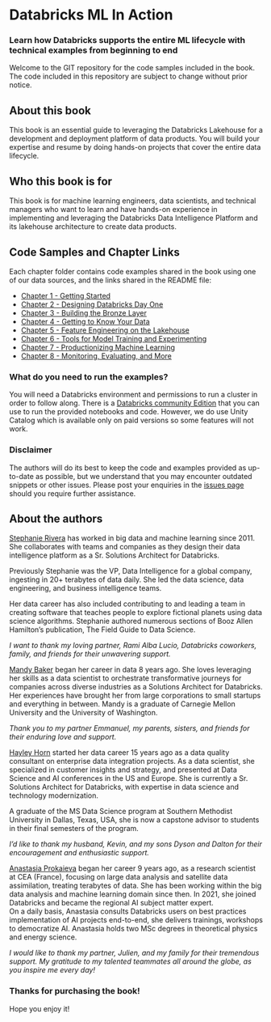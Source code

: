 # Databricks ML In Action
### Learn how Databricks supports the entire ML lifecycle with technical examples from beginning to end

Welcome to the GIT repository for the code samples included in the book. The code included in this repository are subject to change without prior notice.


## About this book

This book is an essential guide to leveraging the Databricks Lakehouse for a development and deployment platform of data products. You will build your expertise and resume by doing hands-on projects that cover the entire data lifecycle. 

## Who this book is for

This book is for machine learning engineers, data scientists, and technical managers who want to learn and have hands-on experience in implementing and leveraging the Databricks Data Intelligence Platform and its lakehouse architecture to create data products.

## Code Samples and Chapter Links

Each chapter folder contains code examples shared in the book using one of our data sources, and the links shared in the README file:

* [Chapter 1 - Getting Started](Chapter%201%3A%20Getting%20Started)
* [Chapter 2 - Designing Databricks Day One](Chapter%202%3A%20Designing%20Databricks%20Day%20One)
* [Chapter 3 - Building the Bronze Layer](Chapter%203%3A%20Building%20Our%20Bronze%20Layer)
* [Chapter 4 - Getting to Know Your Data](Chapter%204%3A%20Getting%20to%20Know%20Your%20Data)
* [Chapter 5 - Feature Engineering on the Lakehouse](Chapter%205%3A%20Feature%20Engineering%20on%20Databricks)
* [Chapter 6 - Tools for Model Training and Experimenting](Chapter%206%3A%20Tools%20for%20Model%20Training%20and%20Experimenting)
* [Chapter 7 - Productionizing Machine Learning](Chapter%207%3A%20Productionizing%20ML%20on%20Databricks)
* [Chapter 8 - Monitoring, Evaluating, and More](Chapter%208%3A%20Monitoring%2C%20Evaluating%2C%20and%20More) 

### What do you need to run the examples?

You will need a Databricks environment and permissions to run a cluster in order to follow along. There is a [Databricks community Edition](https://docs.databricks.com/en/getting-started/community-edition.html) that you can use to run the provided notebooks and code. However, we do use Unity Catalog which is available only on paid versions so some features will not work.


### Disclaimer

The authors will do its best to keep the code and examples provided as up-to-date as possible, but we understand that you may encounter outdated snippets or other issues. Please post your enquiries in the [issues page](https://github.com/PacktPublishing/Databricks-Lakehouse-ML-In-Action/issues) should you require further assistance.

## About the authors

[Stephanie Rivera](https://www.linkedin.com/in/stephanieamrivera/) has worked in big data and machine learning since 2011. She collaborates with teams and companies as they design their data intelligence platform as a Sr. Solutions Architect for Databricks.

Previously Stephanie was the VP, Data Intelligence for a global company, ingesting in 20+ terabytes of data daily. She led the data science, data engineering, and business intelligence teams.

Her data career has also included contributing to and leading a team in creating software that teaches people to explore fictional planets using data science algorithms. Stephanie authored numerous sections of Booz Allen Hamilton’s publication, The Field Guide to Data Science.

<i>I want to thank my loving partner, Rami Alba Lucio, Databricks coworkers, family, and friends for their unwavering support.</i>

[Mandy Baker](https://www.linkedin.com/in/amanda-baker-2b089831/) began her career in data 8 years ago. She loves leveraging her skills as a data scientist to orchestrate transformative journeys for companies across diverse industries as a Solutions Architect for Databricks. Her experiences have brought her from large corporations to small startups and everything in between. Mandy is a graduate of Carnegie Mellon University and the University of Washington.  

<i>Thank you to my partner Emmanuel, my parents, sisters, and friends for their enduring love and support. </i>

[Hayley Horn](https://www.linkedin.com/in/hayleyhorn/) started her data career 15 years ago as a data quality consultant on enterprise data integration projects. As a data scientist, she specialized in customer insights and strategy, and presented at Data Science and AI conferences in the US and Europe. She is currently a Sr. Solutions Architect for Databricks, with expertise in data science and technology modernization. 

A graduate of the MS Data Science program at Southern Methodist University in Dallas, Texas, USA, she is now a capstone advisor to students in their final semesters of the program.  

<i>I’d like to thank my husband, Kevin, and my sons Dyson and Dalton for their encouragement and enthusiastic support.</i>  

[Anastasia Prokaieva](https://www.linkedin.com/in/anastasiia-prokaieva/) began her career 9 years ago, as a research scientist at CEA (France), focusing on large data analysis and satellite data assimilation, treating terabytes of data. She has been working within the big data analysis and machine learning domain since then. In 2021, she joined Databricks and became the regional AI subject matter expert. <br>
On a daily basis, Anastasia consults Databricks users on best practices implementation of AI projects end-to-end, she delivers trainings, workshops to democratize AI. Anastasia holds two MSc degrees in theoretical physics and energy science.

<i>I would like to thank my partner, Julien, and my family for their tremendous support. My gratitude to my talented teammates all around the globe, as you inspire me every day!</i>


### Thanks for purchasing the book!

Hope you enjoy it!
